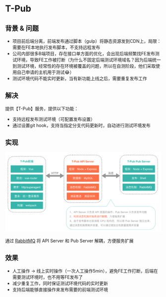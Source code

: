 # T-Pub

## 背景 & 问题

* 项目前后端分离，前端发布通过脚本（gulp）将静态资源发到CDN上，局限：需要在FE本地执行发布脚本，不支持远程发布
* 公司内部很多B端项目，存在接口单方面的优化，会出现后端频繁找FE发布测试环境，导致FE工作被打断（为什么不固定后端测试环境域名？因为后端统一到测试环境，经常性的存在环境被覆盖的问题，所以在自测阶段，他们采取使用自己申请的主机用于测试😂）
* 测试环境代码不能实时更新，当有新功能上线之后，需要重复发布工作

## 解决

提供【T-Pub】服务，提供以下功能：

* 支持远程发布测试环境（可配置发布设置）
* 通过设置git hook，支持当指定分支代码更新时，自动进行测试环境发布

## 实现

<p align="left">
    <img width="700px" src="./screenshot/t-pub.png">
</p>

通过 [RabbitMQ](https://www.rabbitmq.com/) 将 API Server 和 Pub Server 解耦，方便服务扩展

## 效果

* 人工操作 → 线上实时操作（一次人工操作5min），避免FE工作打断，后端在需要测试环境时，也不用等FE发布了
* 减少重复工作，同时保证测试环境代码的实时更新
* 支持后端能够直接操作来发布需要的前端测试环境